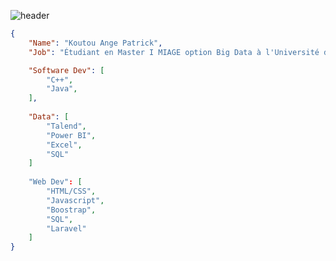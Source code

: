 ![header](https://capsule-render.vercel.app/api?type=waving&color=auto&height=220&section=header&text=Koutou&fontSize=60&animation=fadeIn&fontAlignY=38&desc=Developer&descAlignY=51&descAlign=62)


```json
{
    "Name": "Koutou Ange Patrick",
    "Job": "Étudiant en Master I MIAGE option Big Data à l'Université de Haute Alsace",

    "Software Dev": [
        "C++",
        "Java",
    ],
    
    "Data": [
        "Talend",
        "Power BI",
        "Excel", 
        "SQL"
    ]
    
    "Web Dev": [
        "HTML/CSS",
        "Javascript",
        "Boostrap", 
        "SQL",
        "Laravel"
    ]
}
```
